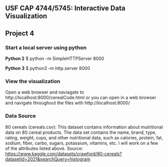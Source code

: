 ## USF CAP 4744/5745: Interactive Data Visualization

## Project 4


### Start a local server using python

**Python 2**
$ python -m SimpleHTTPServer 8000

**Python 3**
$ python3 -m http.server 8000


### View the visualization

Open a web browser and naviagate to http://localhost:8000/cerealCode.html
or you can open in a web browser and navigate throughout the files with http://localhost:8000/


### Data Source

80 cereals (cereals.csv): This dataset contains information about mutritional data on 80 cereal products. The data set contains the name, brand, type, rating, weight, cups, and other nutritional data, such as calories, protein, fat, sodium, fiber, carbo, sugars, potassium, vitamins, etc. I will work on a few of the attributes listed above.
Source: https://www.kaggle.com/datasets/crawford/80-cereals?datasetId=2021&searchQuery=histogram

